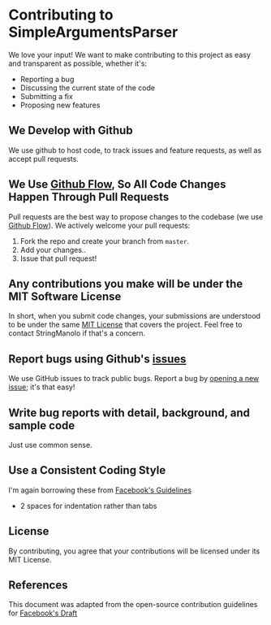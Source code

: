 # Contributing to SimpleArgumentsParser
We love your input! We want to make contributing to this project as easy and transparent as possible, whether it's:

- Reporting a bug  
- Discussing the current state of the code
- Submitting a fix
- Proposing new features

## We Develop with Github
We use github to host code, to track issues and feature requests, as well as accept pull requests.

## We Use [Github Flow](https://guides.github.com/introduction/flow/index.html), So All Code Changes Happen Through Pull Requests
Pull requests are the best way to propose changes to the codebase (we use [Github Flow](https://guides.github.com/introduction/flow/index.html)). We actively welcome your pull requests:
1. Fork the repo and create your branch from `master`.  
2. Add your changes..  
3. Issue that pull request!  
  
## Any contributions you make will be under the MIT Software License
In short, when you submit code changes, your submissions are understood to be under the same [MIT License](http://choosealicense.com/licenses/mit/) that covers the project. Feel free to contact StringManolo if that's a concern.

## Report bugs using Github's [issues](https://github.com/stringmanolo/simpleargumentsparser/issues)
We use GitHub issues to track public bugs. Report a bug by [opening a new issue](https://github.com/StringManolo/simpleArgumentsParser/issues/new/choose); it's that easy!                                                                             

## Write bug reports with detail, background, and sample code
Just use common sense.

## Use a Consistent Coding Style
I'm again borrowing these from [Facebook's Guidelines](https://github.com/facebook/draft-js/blob/a9316a723f9e918afde44dea68b5f9f39b7d9b00/CONTRIBUTING.md)  

* 2 spaces for indentation rather than tabs  

## License
By contributing, you agree that your contributions will be licensed under its MIT License.

## References
This document was adapted from the open-source contribution guidelines for [Facebook's Draft](https://github.com/facebook/draft-js/blob/a9316a723f9e918afde44dea68b5f9f39b7d9b00/CONTRIBUTING.md)
